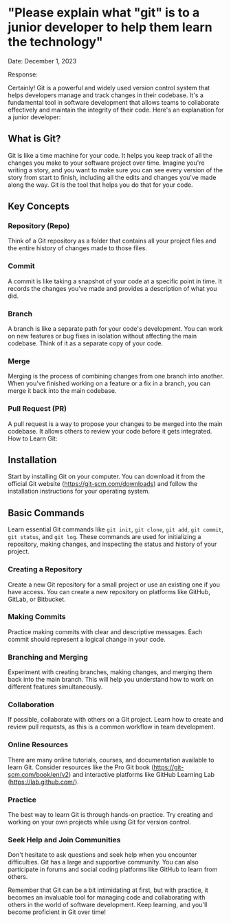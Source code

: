 # "Please explain what "git" is to a junior developer to help them learn the technology"

Date: December 1, 2023

Response:

Certainly! Git is a powerful and widely used version control system that helps developers manage and track changes in their codebase. It's a fundamental tool in software development that allows teams to collaborate effectively and maintain the integrity of their code. Here's an explanation for a junior developer:

## What is Git?

Git is like a time machine for your code. It helps you keep track of all the changes you make to your software project over time. Imagine you're writing a story, and you want to make sure you can see every version of the story from start to finish, including all the edits and changes you've made along the way. Git is the tool that helps you do that for your code.

## Key Concepts

### Repository (Repo)

Think of a Git repository as a folder that contains all your project files and the entire history of changes made to those files.

### Commit

A commit is like taking a snapshot of your code at a specific point in time. It records the changes you've made and provides a description of what you did.

### Branch

A branch is like a separate path for your code's development. You can work on new features or bug fixes in isolation without affecting the main codebase. Think of it as a separate copy of your code.

### Merge

Merging is the process of combining changes from one branch into another. When you've finished working on a feature or a fix in a branch, you can merge it back into the main codebase.

### Pull Request (PR)

A pull request is a way to propose your changes to be merged into the main codebase. It allows others to review your code before it gets integrated.
How to Learn Git:

## Installation

Start by installing Git on your computer. You can download it from the official Git website (<https://git-scm.com/downloads>) and follow the installation instructions for your operating system.

## Basic Commands

Learn essential Git commands like `git init`, `git clone`, `git add`, `git commit`, `git status`, and `git log`. These commands are used for initializing a repository, making changes, and inspecting the status and history of your project.

### Creating a Repository

Create a new Git repository for a small project or use an existing one if you have access. You can create a new repository on platforms like GitHub, GitLab, or Bitbucket.

### Making Commits

Practice making commits with clear and descriptive messages. Each commit should represent a logical change in your code.

### Branching and Merging

Experiment with creating branches, making changes, and merging them back into the main branch. This will help you understand how to work on different features simultaneously.

### Collaboration

If possible, collaborate with others on a Git project. Learn how to create and review pull requests, as this is a common workflow in team development.

### Online Resources

There are many online tutorials, courses, and documentation available to learn Git. Consider resources like the Pro Git book (<https://git-scm.com/book/en/v2>) and interactive platforms like GitHub Learning Lab (<https://lab.github.com/>).

### Practice

The best way to learn Git is through hands-on practice. Try creating and working on your own projects while using Git for version control.

### Seek Help and Join Communities

Don't hesitate to ask questions and seek help when you encounter difficulties. Git has a large and supportive community. You can also participate in forums and social coding platforms like GitHub to learn from others.

Remember that Git can be a bit intimidating at first, but with practice, it becomes an invaluable tool for managing code and collaborating with others in the world of software development. Keep learning, and you'll become proficient in Git over time!
